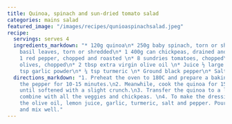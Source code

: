 ```yaml
---
title: Quinoa, spinach and sun-dried tomato salad
categories: mains salad
featured_image: "/images/recipes/qunioaspinachsalad.jpeg"
recipe:
  servings: serves 4
  ingredients_markdown: "* 120g quinoa\n* 250g baby spinach, torn or shredded\n* Handful
    basil leaves, torn or shredded\n* 1 400g can chickpeas, drained and rinsed\n*
    1 red pepper, chopped and roasted \n* 8 sundries tomatoes, chopped\n* 10 large
    olives, chopped\n* 2 tbsp extra virgin olive oil \n* Juice ½ large lemon\n* ¼
    tsp garlic powder\n* ¼ tsp turmeric \n* Ground black pepper\n* Salt to taste"
  directions_markdown: "1. Preheat the oven to 180C and prepare a baking tray. Roast
    the pepper for 10-15 minutes.\n2. Meanwhile, cook the quinoa for 15-20 minutes,
    until softened with a slight crunch.\n3. Transfer the quinoa to a large bowl and
    combine with all the veggies and chickpeas. \n4. To make the dressing, whisk together
    the olive oil, lemon juice, garlic, turmeric, salt and pepper. Pour over the salad
    and mix well."
---
```

